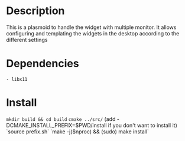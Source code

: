
# Description 

This is a plasmoid to handle the widget with multiple monitor. It allows configuring and templating the widgets in the desktop according to the different settings 

# Dependencies 
    - libx11

# Install 
`mkdir build && cd build`
`cmake ../src/` (add -DCMAKE_INSTALL_PREFIX=$PWD/install if you don't want to install it)
`source prefix.sh`
`make -j($nproc) && (sudo) make install`

